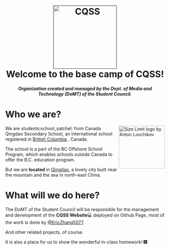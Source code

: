 
  <h1 align="center">
    <br>
    <a href=""><img src="https://github.com/Canada-Qingdao-Secondary-School/.github/blob/main/profile/image/CQSS-Logo.png" alt="CQSS" width="200"></a>
    <br>
    Welcome to the base camp of CQSS!
  </h1>
  <h4 align="center"><i>Organization created and managed by the Dept. of Media and Technology (DoMT) of the Student Council.</i></h4>

  
  # Who we are?
  <img src="https://github.com/Canada-Qingdao-Secondary-School/.github/blob/main/profile/image/BC%20Cert.png" align="right" alt="Size Limit logo by Anton Lovchikov" width="145" height="135">
  We are students:school_satchel: from Canada Qingdao Secondary School, an international school registered in <a href="https://en.wikipedia.org/wiki/British_Columbia" title="Wikipedia of BC, Canada">British Columbia</a> , Canada.
  
  The school is a part of the BC Offshore School Program, which enables schools outside Canada to offer the B.C. education program.
  
  But we are **located** in <a href="https://en.wikipedia.org/wiki/Qingdao" title="Wikipedia of Qingdao, China">Qingdao</a>, a lovely city built near the mountain and the sea in north-east China.
  
  # What will we do here?
  The DoMT of the Student Council will be responsible for the management and development of the **CQSS Website**:computer: deployed on Github Page, most of the work is done by [@EricZhang5077](https://github.com/EricZhang5077).
  
  And other related projects, of course.

  It is also a place for us to show the wonderful in-class homework! :fireworks:

<!--

**Here are some ideas to get you started:**

🙋‍♀️ A short introduction - what is your organization all about?
🌈 Contribution guidelines - how can the community get involved?
👩‍💻 Useful resources - where can the community find your docs? Is there anything else the community should know?
🍿 Fun facts - what does your team eat for breakfast?
🧙 Remember, you can do mighty things with the power of [Markdown](https://docs.github.com/github/writing-on-github/getting-started-with-writing-and-formatting-on-github/basic-writing-and-formatting-syntax)
-->
